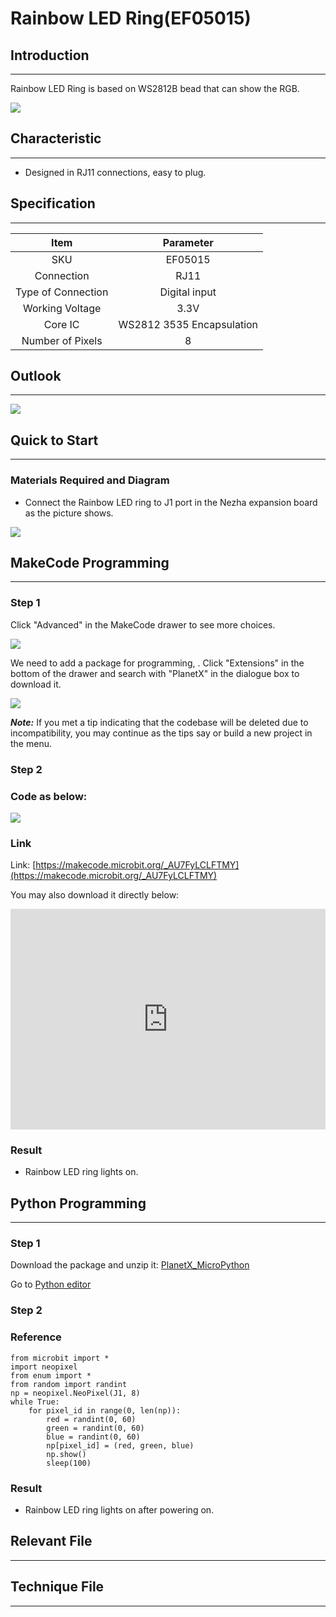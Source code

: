 # Rainbow LED Ring(EF05015)

## Introduction 
---
Rainbow LED Ring is based on WS2812B bead that can show the RGB. 

![](./images/05015_01.png)

## Characteristic
---

- Designed in RJ11 connections, easy to plug.

## Specification
---

Item | Parameter 
:-: | :-: 
SKU|EF05015
Connection|RJ11
Type of Connection|Digital input
Working Voltage|3.3V
Core IC|WS2812 3535 Encapsulation
Number of Pixels|8

## Outlook
---


![](./images/05015_02.png)

## Quick to Start
---

### Materials Required and Diagram

- Connect the Rainbow LED ring to J1 port in the Nezha expansion board as the picture shows.


![](./images/05015_03.png)

## MakeCode Programming
---

### Step 1

Click "Advanced" in the MakeCode drawer to see more choices.

![](./images/05001_04.png)

We need to add a package for programming, . Click "Extensions" in the bottom of the drawer and search with "PlanetX" in the dialogue box to download it. 

![](./images/05001_05.png)

***Note:*** If you met a tip indicating that the codebase will be deleted due to incompatibility, you may continue as the tips say or build a new project in the menu. 

### Step 2

### Code as below:

![](./images/05015_06.png)


### Link
Link: [https://makecode.microbit.org/_AU7FyLCLFTMY](https://makecode.microbit.org/_AU7FyLCLFTMY)

You may also download it directly below: 

<div style="position:relative;height:0;padding-bottom:70%;overflow:hidden;"><iframe style="position:absolute;top:0;left:0;width:100%;height:100%;" src="https://makecode.microbit.org/#pub:_AU7FyLCLFTMY" frameborder="0" sandbox="allow-popups allow-forms allow-scripts allow-same-origin"></iframe></div>  


### Result
- Rainbow LED ring lights on. 

## Python Programming 
---

### Step 1

Download the package and unzip it: [PlanetX_MicroPython](https://github.com/lionyhw/PlanetX_MicroPython/archive/master.zip)

Go to   [Python editor](https://python.microbit.org/v/2.0)


### Step 2
### Reference
```
from microbit import *
import neopixel
from enum import *
from random import randint
np = neopixel.NeoPixel(J1, 8)
while True:
    for pixel_id in range(0, len(np)):
        red = randint(0, 60)
        green = randint(0, 60)
        blue = randint(0, 60)
        np[pixel_id] = (red, green, blue)
        np.show()
        sleep(100)
```


### Result
- Rainbow LED ring lights on after powering on. 

## Relevant File
---

## Technique File
---

